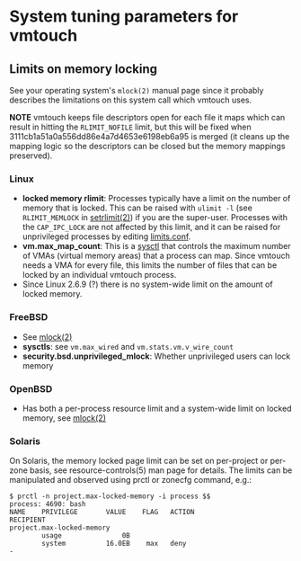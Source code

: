 # System tuning parameters for vmtouch

## Limits on memory locking

See your operating system's `mlock(2)` manual page since it probably describes the limitations on this system call which vmtouch uses.

**NOTE** vmtouch keeps file descriptors open for each file it maps which can result in hitting the `RLIMIT_NOFILE` limit, but this will be fixed when 3111cb1a51a0a556dd86e4a7d4653e6198eb6a95 is merged (it cleans up the mapping logic so the descriptors can be closed but the memory mappings preserved).

### Linux

* **locked memory rlimit**: Processes typically have a limit on the number of memory that is locked. This can be raised with `ulimit -l` (see `RLIMIT_MEMLOCK` in [setrlimit(2)](http://linux.die.net/man/2/setrlimit)) if you are the super-user. Processes with the `CAP_IPC_LOCK` are not affected by this limit, and it can be raised for unprivileged processes by editing [limits.conf](http://linux.die.net/man/5/limits.conf).
* **vm.max_map_count**: This is a [sysctl](http://linux.die.net/man/8/sysctl) that controls the maximum number of VMAs (virtual memory areas) that a process can map. Since vmtouch needs a VMA for every file, this limits the number of files that can be locked by an individual vmtouch process.
* Since Linux 2.6.9 (?) there is no system-wide limit on the amount of locked memory.

### FreeBSD

* See [mlock(2)](https://www.freebsd.org/cgi/man.cgi?query=mlock&sektion=2&manpath=freebsd-release-ports)
* **sysctls**: see `vm.max_wired` and `vm.stats.vm.v_wire_count`
* **security.bsd.unprivileged_mlock**: Whether unprivileged users can lock memory

### OpenBSD

* Has both a per-process resource limit and a system-wide limit on locked memory, see [mlock(2)](http://man.openbsd.org/mlock.2)

### Solaris

On Solaris, the memory locked page limit can be set on per-project or per-zone basis, see resource-controls(5) man page for details. The limits can be manipulated and observed using prctl or zonecfg command, e.g.:

    $ prctl -n project.max-locked-memory -i process $$
    process: 4690: bash
    NAME    PRIVILEGE       VALUE    FLAG   ACTION                       RECIPIENT
    project.max-locked-memory
            usage               0B
            system          16.0EB    max   deny                                 -
